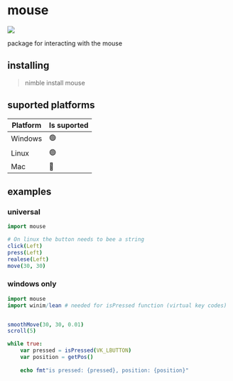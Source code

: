 # mouse

[![](https://raw.githubusercontent.com/hiikion/mouse/main/assets/made-with-nim.svg)](https://raw.githubusercontent.com/hiikion/mouse/main/assets/made-with-nim.svg)

package for interacting with the mouse 
## installing
> nimble install mouse

## suported platforms
| Platform  | Is suported  |
| ------------ | ------------ |
|  Windows  |  🟢  |
|  Linux  |  🟢  |
|  Mac  |  🔴 |

## examples
### universal
```nim
import mouse

# On linux the button needs to bee a string
click(Left) 
press(Left)
realese(Left)
move(30, 30)
```
### windows only
```nim
import mouse
import winim/lean # needed for isPressed function (virtual key codes)


smoothMove(30, 30, 0.01)
scroll(5)

while true:
    var pressed = isPressed(VK_LBUTTON)
    var position = getPos()
    
    echo fmt"is pressed: {pressed}, position: {position}"
```
